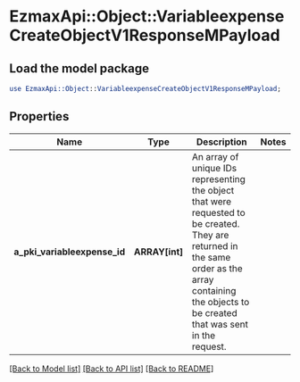# EzmaxApi::Object::VariableexpenseCreateObjectV1ResponseMPayload

## Load the model package
```perl
use EzmaxApi::Object::VariableexpenseCreateObjectV1ResponseMPayload;
```

## Properties
Name | Type | Description | Notes
------------ | ------------- | ------------- | -------------
**a_pki_variableexpense_id** | **ARRAY[int]** | An array of unique IDs representing the object that were requested to be created.  They are returned in the same order as the array containing the objects to be created that was sent in the request. | 

[[Back to Model list]](../README.md#documentation-for-models) [[Back to API list]](../README.md#documentation-for-api-endpoints) [[Back to README]](../README.md)


